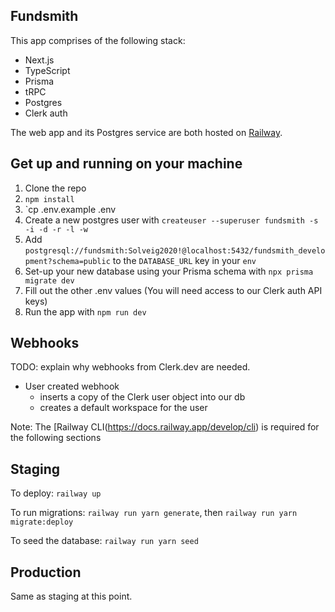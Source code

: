 ## Fundsmith

This app comprises of the following stack:

- Next.js
- TypeScript
- Prisma
- tRPC
- Postgres
- Clerk auth

The web app and its Postgres service are both hosted on [Railway](https://railway.app/).

## Get up and running on your machine

1. Clone the repo
2. `npm install`
3. `cp .env.example .env
4. Create a new postgres user with `createuser --superuser fundsmith -s -i -d -r -l -w`
5. Add `postgresql://fundsmith:Solveig2020!@localhost:5432/fundsmith_development?schema=public` to the `DATABASE_URL` key in your `env`
6. Set-up your new database using your Prisma schema with `npx prisma migrate dev`
7. Fill out the other .env values (You will need access to our Clerk auth API keys)
8. Run the app with `npm run dev`

## Webhooks

TODO: explain why webhooks from Clerk.dev are needed.

- User created webhook
  - inserts a copy of the Clerk user object into our db
  - creates a default workspace for the user

Note: The [Railway CLI(https://docs.railway.app/develop/cli) is required for the following sections

## Staging

To deploy:
`railway up`

To run migrations:
`railway run yarn generate`, then `railway run yarn migrate:deploy`

To seed the database:
`railway run yarn seed`

## Production

Same as staging at this point.
